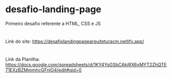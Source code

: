 # desafio-landing-page
Primeiro desafio referente a HTML, CSS e JS
#
Link do site: https://desafiolandingpagearquiteturacm.netlify.app/
#
Link da Planilha: https://docs.google.com/spreadsheets/d/1KY4YsGSbCAkjRX6vMYT2ZhQTE71EXzBZMmmhcGFnlG4/edit#gid=0
